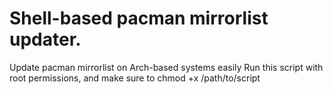 # Shell-based pacman mirrorlist updater.
Update pacman mirrorlist on Arch-based systems easily
Run this script with root permissions, and make sure to chmod +x /path/to/script
